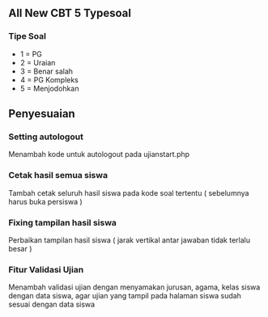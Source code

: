 ## All New CBT 5 Typesoal

### Tipe Soal
- 1 = PG
- 2 = Uraian
- 3 = Benar salah
- 4 = PG Kompleks
- 5 = Menjodohkan

## Penyesuaian

### Setting autologout
Menambah kode untuk autologout pada ujianstart.php

### Cetak hasil semua siswa
Tambah cetak seluruh hasil siswa pada kode soal tertentu ( sebelumnya harus buka persiswa )

### Fixing tampilan hasil siswa
Perbaikan tampilan hasil siswa ( jarak vertikal antar jawaban tidak terlalu besar )

### Fitur Validasi Ujian
Menambah validasi ujian dengan menyamakan jurusan, agama, kelas siswa dengan data siswa, agar ujian yang tampil pada halaman siswa sudah sesuai dengan data siswa


